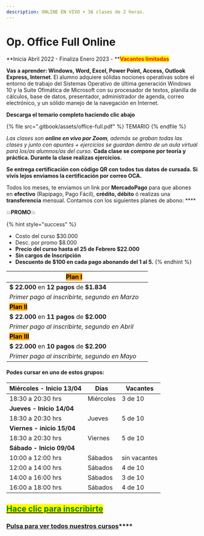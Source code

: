 ```yaml
---
description: ONLINE EN VIVO + 36 clases de 2 horas.
---
```


# Op. Office Full Online

**Inicia Abril 2022 - Finaliza Enero 2023 - **<mark style="color:red;">**Vacantes limitadas**</mark>

**Vas a aprender: Windows, Word, Excel, Power Point, Access, Outlook Express, Internet**. El alumno adquiere sólidas nociones operativas sobre el entorno de trabajo del Sistemas Operativo de última generación Windows 10 y la Suite Ofimática de Microsoft con su procesador de textos, planilla de cálculos, base de datos, presentador, administrador de agenda, correo electrónico, y un sólido manejo de la navegación en Internet.&#x20;

**Descarga el temario completo haciendo clic abajo**

{% file src=".gitbook/assets/office-full.pdf" %}
TEMARIO
{% endfile %}

_Las clases son **online en vivo por Zoom**, además se graban todas las clases y  junto con apuntes + ejercicios se guardan dentro de un aula virtual para los/as alumnos/as del curso._ **Cada clase se compone por teoría y práctica. Durante la clase realizas ejercicios.**&#x20;

**Se entrega certificación con código QR con todos tus datos de cursada. Si vivís lejos enviamos la certificación por correo OCA.**

Todos los meses, te enviamos un link por **MercadoPago** para que abones en **efectivo** (Rapipago, Pago Fácil), **crédito, débito** ó realizas una **transferencia** mensual. Contamos con los siguientes planes de abono: ****&#x20;

💥**PROMO**💥&#x20;

{% hint style="success" %}
* Costo del curso $30.000
* Desc. por promo $8.000
* **Precio del curso hasta el 25 de Febrero $22.000**
* **Sin cargos de Inscripción**
* **Descuento de $100 en cada pago abonando del 1 al 5.**&#x20;
{% endhint %}

| <mark style="background-color:orange;">**Plan I**</mark>   |   |
| ---------------------------------------------------------- | - |
| **$ 22.000** en **12 pagos** de **$1.834**                 |   |
| _Primer pago al inscribirte, segundo en Marzo_             |   |
| <mark style="background-color:orange;">**Plan II**</mark>  |   |
| **$ 22.000** en **11 pagos** de **$2.000**                 |   |
| _Primer pago al inscribirte, segundo en Abril_             |   |
| <mark style="background-color:orange;">**Plan III**</mark> |   |
| **$ 22.000** en **10 pagos** de **$2.200**                 |   |
| _Primer pago al inscribirte, segundo en Mayo_              |   |

#### Podes cursar en uno de estos grupos:

| **Miércoles - Inicio 13/04** | Días      | Vacantes     |
| ---------------------------- | --------- | ------------ |
| 18:30 a 20:30 hrs            | Miércoles | 3 de 10      |
| **Jueves - Inicio 14/04**    |           |              |
| 18:30 a 20:30 hrs            | Jueves    | 5 de 10      |
| **Viernes - inicio 15/04**   |           |              |
| 18:30 a 20:30 hrs            | Viernes   | 5 de 10      |
| **Sábado - Inicio 09/04**    |           |              |
| 10:00 a 12:00 hrs            | Sábados   | sin vacantes |
| 12:00 a 14:00 hrs            | Sábados   | 4 de 10      |
| 14:00 a 16:00 hrs            | Sábados   | 3 de 10      |
| 16:00 a 18:00 hrs            | Sábados   | 4 de 10      |

## <mark style="color:green;"></mark>[<mark style="color:green;">Hace clic para inscribirte</mark>](https://wa.me/+5491164622877?text=Hola,%20le%C3%AD%20toda%20la%20info%20del%20curso%20de%20Operador%20en%20Office%20Full%20Online%20y%20quiero%20inscribirme)<mark style="color:green;"></mark>

### [**Pulsa para ver todos nuestros cursos**](./)****
